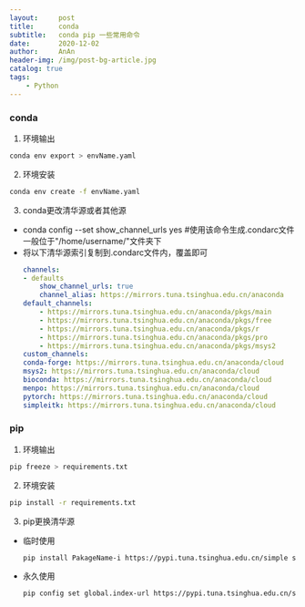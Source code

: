 ```yaml
---
layout:     post
title:      conda
subtitle:   conda pip 一些常用命令
date:       2020-12-02
author:     AnAn
header-img: /img/post-bg-article.jpg
catalog: true
tags:
    - Python
---
```


### conda
1. 环境输出
  ```bash
  conda env export > envName.yaml
  ```
2. 环境安装
  ```bash
  conda env create -f envName.yaml
  ```  
3. conda更改清华源或者其他源
 - conda config --set show_channel_urls yes #使用该命令生成.condarc文件 一般位于"/home/username/"文件夹下
 - 将以下清华源索引复制到.condarc文件内，覆盖即可
    ```yaml
    channels:
    - defaults
        show_channel_urls: true
        channel_alias: https://mirrors.tuna.tsinghua.edu.cn/anaconda
    default_channels:
        - https://mirrors.tuna.tsinghua.edu.cn/anaconda/pkgs/main
        - https://mirrors.tuna.tsinghua.edu.cn/anaconda/pkgs/free
        - https://mirrors.tuna.tsinghua.edu.cn/anaconda/pkgs/r
        - https://mirrors.tuna.tsinghua.edu.cn/anaconda/pkgs/pro
        - https://mirrors.tuna.tsinghua.edu.cn/anaconda/pkgs/msys2
    custom_channels:
    conda-forge: https://mirrors.tuna.tsinghua.edu.cn/anaconda/cloud
    msys2: https://mirrors.tuna.tsinghua.edu.cn/anaconda/cloud
    bioconda: https://mirrors.tuna.tsinghua.edu.cn/anaconda/cloud
    menpo: https://mirrors.tuna.tsinghua.edu.cn/anaconda/cloud
    pytorch: https://mirrors.tuna.tsinghua.edu.cn/anaconda/cloud
    simpleitk: https://mirrors.tuna.tsinghua.edu.cn/anaconda/cloud
    ```
### pip
1. 环境输出
  ```bash
  pip freeze > requirements.txt      
  ```
2. 环境安装
  ```bash
  pip install -r requirements.txt
  ```
3. pip更换清华源
  - 临时使用
    ```bash
    pip install PakageName-i https://pypi.tuna.tsinghua.edu.cn/simple some-package
    ```
  - 永久使用
    ```bash
    pip config set global.index-url https://pypi.tuna.tsinghua.edu.cn/simple
    ```
















